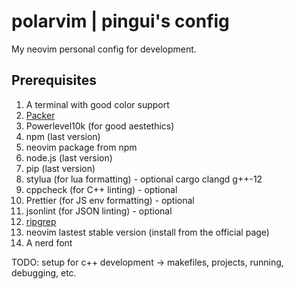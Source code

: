 # polarvim | pingui's config
My neovim personal config for development.
## Prerequisites
1. A terminal with good color support
2. [Packer](https://github.com/wbthomason/packer.nvim)
3. Powerlevel10k (for good aestethics)
4. npm (last version)
5. neovim package from npm
6. node.js (last version)
7. pip (last version)
8. stylua (for lua formatting) - optional
cargo
clangd
g++-12
9. cppcheck (for C++ linting) - optional
10. Prettier (for JS env formatting) - optional
11. jsonlint (for JSON linting) - optional
12. [ripgrep](https://github.com/BurntSushi/ripgrep)
13. neovim lastest stable version (install from the official page)
14. A nerd font

TODO: setup for c++ development -> makefiles, projects, running, debugging, etc.
